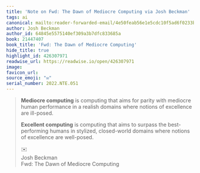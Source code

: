 ```yaml
---
title: 'Note on Fwd: The Dawn of Mediocre Computing via Josh Beckman'
tags: ai
canonical: mailto:reader-forwarded-email/4e50feab56e1e5cdc10f5ad6f0233b6e
author: Josh Beckman
author_id: 64845e5575140ef309a3b7dfc833685a
book: 21447407
book_title: 'Fwd: The Dawn of Mediocre Computing'
hide_title: true
highlight_id: 426307971
readwise_url: https://readwise.io/open/426307971
image:
favicon_url:
source_emoji: "✉️"
serial_number: 2022.NTE.051
---
```

> **Mediocre computing** is computing that aims for parity with mediocre human performance in a realish domains where notions of excellence are ill-posed.
> 
> **Excellent computing** is computing that aims to surpass the best-performing humans in stylized, closed-world domains where notions of excellence are well-posed.
> <div class="quoteback-footer"><div class="quoteback-avatar"><span class="mini-emoji"> ✉️</span></div><div class="quoteback-metadata"><div class="metadata-inner"><span style="display:none">FROM:</span><div aria-label="Josh Beckman" class="quoteback-author"> Josh Beckman</div><div aria-label="Fwd: The Dawn of Mediocre Computing" class="quoteback-title"> Fwd: The Dawn of Mediocre Computing</div></div></div></div>